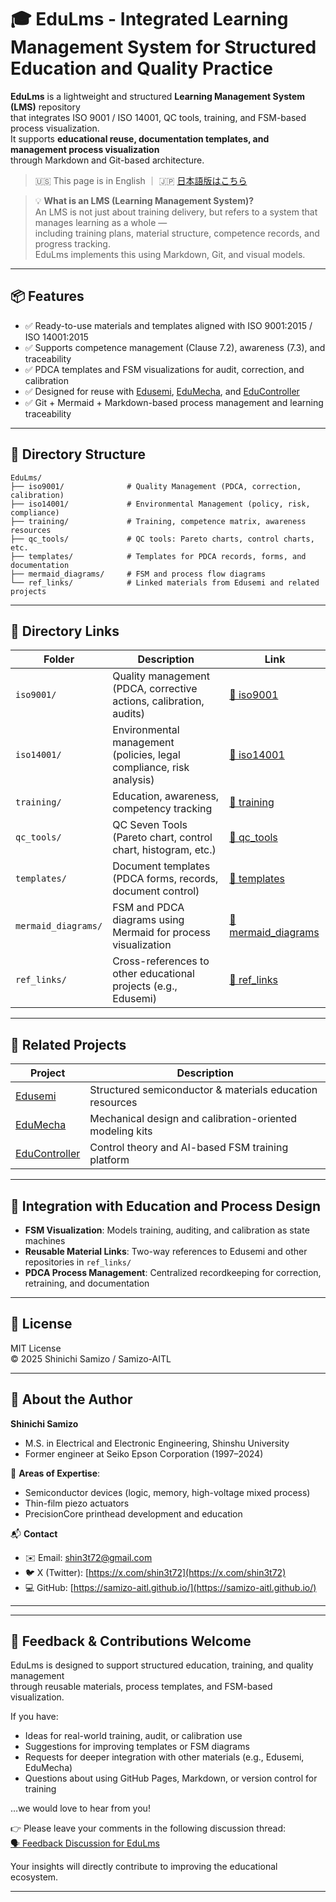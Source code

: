 # 🎓 EduLms - Integrated Learning Management System for Structured Education and Quality Practice

**EduLms** is a lightweight and structured **Learning Management System (LMS)** repository  
that integrates ISO 9001 / ISO 14001, QC tools, training, and FSM-based process visualization.  
It supports **educational reuse, documentation templates, and management process visualization**  
through Markdown and Git-based architecture.
> 🇺🇸 This page is in English ｜ 🇯🇵 [日本語版はこちら](./README.md)

> 💡 **What is an LMS (Learning Management System)?**  
> An LMS is not just about training delivery, but refers to a system that manages learning as a whole —  
> including training plans, material structure, competence records, and progress tracking.  
> EduLms implements this using Markdown, Git, and visual models.

---

## 📦 Features

- ✅ Ready-to-use materials and templates aligned with ISO 9001:2015 / ISO 14001:2015
- ✅ Supports competence management (Clause 7.2), awareness (7.3), and traceability
- ✅ PDCA templates and FSM visualizations for audit, correction, and calibration
- ✅ Designed for reuse with [Edusemi](https://github.com/samizo-aitl/Edusemi), [EduMecha](https://github.com/samizo-aitl/EduMecha), and [EduController](https://github.com/samizo-aitl/EduController)
- ✅ Git + Mermaid + Markdown-based process management and learning traceability

---

## 📁 Directory Structure

```plaintext
EduLms/
├── iso9001/              # Quality Management (PDCA, correction, calibration)
├── iso14001/             # Environmental Management (policy, risk, compliance)
├── training/             # Training, competence matrix, awareness resources
├── qc_tools/             # QC tools: Pareto charts, control charts, etc.
├── templates/            # Templates for PDCA records, forms, and documentation
├── mermaid_diagrams/     # FSM and process flow diagrams
└── ref_links/            # Linked materials from Edusemi and related projects
```

---

## 📂 Directory Links

| Folder | Description | Link |
|--------|-------------|------|
| `iso9001/` | Quality management (PDCA, corrective actions, calibration, audits) | [📁 iso9001](./iso9001/) |
| `iso14001/` | Environmental management (policies, legal compliance, risk analysis) | [📁 iso14001](./iso14001/) |
| `training/` | Education, awareness, competency tracking | [📁 training](./training/) |
| `qc_tools/` | QC Seven Tools (Pareto chart, control chart, histogram, etc.) | [📁 qc_tools](./qc_tools/) |
| `templates/` | Document templates (PDCA forms, records, document control) | [📁 templates](./templates/) |
| `mermaid_diagrams/` | FSM and PDCA diagrams using Mermaid for process visualization | [📁 mermaid_diagrams](./mermaid_diagrams/) |
| `ref_links/` | Cross-references to other educational projects (e.g., Edusemi) | [📁 ref_links](./ref_links/) |

---

## 🔗 Related Projects

| Project       | Description                                                   |
|---------------|---------------------------------------------------------------|
| [Edusemi](https://github.com/samizo-aitl/Edusemi)         | Structured semiconductor & materials education resources |
| [EduMecha](https://github.com/samizo-aitl/EduMecha)       | Mechanical design and calibration-oriented modeling kits |
| [EduController](https://github.com/samizo-aitl/EduController) | Control theory and AI-based FSM training platform         |

---

## 🧠 Integration with Education and Process Design

- **FSM Visualization**: Models training, auditing, and calibration as state machines
- **Reusable Material Links**: Two-way references to Edusemi and other repositories in `ref_links/`
- **PDCA Process Management**: Centralized recordkeeping for correction, retraining, and documentation

---

## 📜 License

MIT License  
© 2025 Shinichi Samizo / Samizo-AITL

---

## 👤 About the Author

**Shinichi Samizo**  
- M.S. in Electrical and Electronic Engineering, Shinshu University  
- Former engineer at Seiko Epson Corporation (1997–2024)  

📌 **Areas of Expertise**:
- Semiconductor devices (logic, memory, high-voltage mixed process)  
- Thin-film piezo actuators  
- PrecisionCore printhead development and education  

📬 **Contact**
- ✉️ Email: [shin3t72@gmail.com](mailto:shin3t72@gmail.com)  
- 🐦 X (Twitter): [https://x.com/shin3t72](https://x.com/shin3t72)  
- 💻 GitHub: [https://samizo-aitl.github.io/](https://samizo-aitl.github.io/)

---

---

## 💬 Feedback & Contributions Welcome

EduLms is designed to support structured education, training, and quality management  
through reusable materials, process templates, and FSM-based visualization.

If you have:

- Ideas for real-world training, audit, or calibration use
- Suggestions for improving templates or FSM diagrams
- Requests for deeper integration with other materials (e.g., Edusemi, EduMecha)
- Questions about using GitHub Pages, Markdown, or version control for training

…we would love to hear from you!

👉 Please leave your comments in the following discussion thread:  
[🗣️ Feedback Discussion for EduLms](https://github.com/Samizo-AITL/EduLms/discussions)

Your insights will directly contribute to improving the educational ecosystem.

---
